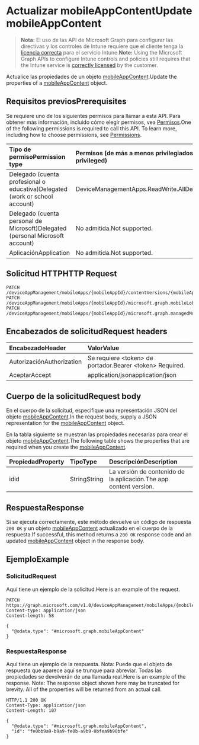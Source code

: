 # <a name="update-mobileappcontent"></a><span data-ttu-id="d7038-101">Actualizar mobileAppContent</span><span class="sxs-lookup"><span data-stu-id="d7038-101">Update mobileAppContent</span></span>

> <span data-ttu-id="d7038-102">**Nota:** El uso de las API de Microsoft Graph para configurar las directivas y los controles de Intune requiere que el cliente tenga la [licencia correcta](https://go.microsoft.com/fwlink/?linkid=839381) para el servicio Intune.</span><span class="sxs-lookup"><span data-stu-id="d7038-102">**Note:** Using the Microsoft Graph APIs to configure Intune controls and policies still requires that the Intune service is [correctly licensed](https://go.microsoft.com/fwlink/?linkid=839381) by the customer.</span></span>

<span data-ttu-id="d7038-103">Actualice las propiedades de un objeto [mobileAppContent](../resources/intune_apps_mobileappcontent.md).</span><span class="sxs-lookup"><span data-stu-id="d7038-103">Update the properties of a [mobileAppContent](../resources/intune_apps_mobileappcontent.md) object.</span></span>
## <a name="prerequisites"></a><span data-ttu-id="d7038-104">Requisitos previos</span><span class="sxs-lookup"><span data-stu-id="d7038-104">Prerequisites</span></span>
<span data-ttu-id="d7038-p101">Se requiere uno de los siguientes permisos para llamar a esta API. Para obtener más información, incluido cómo elegir permisos, vea [Permisos](../../../concepts/permissions_reference.md).</span><span class="sxs-lookup"><span data-stu-id="d7038-p101">One of the following permissions is required to call this API. To learn more, including how to choose permissions, see [Permissions](../../../concepts/permissions_reference.md).</span></span>

|<span data-ttu-id="d7038-107">Tipo de permiso</span><span class="sxs-lookup"><span data-stu-id="d7038-107">Permission type</span></span>|<span data-ttu-id="d7038-108">Permisos (de más a menos privilegiados)</span><span class="sxs-lookup"><span data-stu-id="d7038-108">Permissions (from most to least privileged)</span></span>|
|:---|:---|
|<span data-ttu-id="d7038-109">Delegado (cuenta profesional o educativa)</span><span class="sxs-lookup"><span data-stu-id="d7038-109">Delegated (work or school account)</span></span>|<span data-ttu-id="d7038-110">DeviceManagementApps.ReadWrite.All</span><span class="sxs-lookup"><span data-stu-id="d7038-110">DeviceManagementApps.ReadWrite.All</span></span>|
|<span data-ttu-id="d7038-111">Delegado (cuenta personal de Microsoft)</span><span class="sxs-lookup"><span data-stu-id="d7038-111">Delegated (personal Microsoft account)</span></span>|<span data-ttu-id="d7038-112">No admitida.</span><span class="sxs-lookup"><span data-stu-id="d7038-112">Not supported.</span></span>|
|<span data-ttu-id="d7038-113">Aplicación</span><span class="sxs-lookup"><span data-stu-id="d7038-113">Application</span></span>|<span data-ttu-id="d7038-114">No admitida.</span><span class="sxs-lookup"><span data-stu-id="d7038-114">Not supported.</span></span>|

## <a name="http-request"></a><span data-ttu-id="d7038-115">Solicitud HTTP</span><span class="sxs-lookup"><span data-stu-id="d7038-115">HTTP Request</span></span>
<!-- {
  "blockType": "ignored"
}
-->
``` http
PATCH /deviceAppManagement/mobileApps/{mobileAppId}/contentVersions/{mobileAppContentId}
PATCH /deviceAppManagement/mobileApps/{mobileAppId}/microsoft.graph.mobileLobApp/contentVersions/{mobileAppContentId}
PATCH /deviceAppManagement/mobileApps/{mobileAppId}/microsoft.graph.managedMobileLobApp/contentVersions/{mobileAppContentId}
```

## <a name="request-headers"></a><span data-ttu-id="d7038-116">Encabezados de solicitud</span><span class="sxs-lookup"><span data-stu-id="d7038-116">Request headers</span></span>
|<span data-ttu-id="d7038-117">Encabezado</span><span class="sxs-lookup"><span data-stu-id="d7038-117">Header</span></span>|<span data-ttu-id="d7038-118">Valor</span><span class="sxs-lookup"><span data-stu-id="d7038-118">Value</span></span>|
|:---|:---|
|<span data-ttu-id="d7038-119">Autorización</span><span class="sxs-lookup"><span data-stu-id="d7038-119">Authorization</span></span>|<span data-ttu-id="d7038-120">Se requiere &lt;token&gt; de portador.</span><span class="sxs-lookup"><span data-stu-id="d7038-120">Bearer &lt;token&gt; Required.</span></span>|
|<span data-ttu-id="d7038-121">Aceptar</span><span class="sxs-lookup"><span data-stu-id="d7038-121">Accept</span></span>|<span data-ttu-id="d7038-122">application/json</span><span class="sxs-lookup"><span data-stu-id="d7038-122">application/json</span></span>|

## <a name="request-body"></a><span data-ttu-id="d7038-123">Cuerpo de la solicitud</span><span class="sxs-lookup"><span data-stu-id="d7038-123">Request body</span></span>
<span data-ttu-id="d7038-124">En el cuerpo de la solicitud, especifique una representación JSON del objeto [mobileAppContent](../resources/intune_apps_mobileappcontent.md).</span><span class="sxs-lookup"><span data-stu-id="d7038-124">In the request body, supply a JSON representation for the [mobileAppContent](../resources/intune_apps_mobileappcontent.md) object.</span></span>

<span data-ttu-id="d7038-125">En la tabla siguiente se muestran las propiedades necesarias para crear el objeto [mobileAppContent](../resources/intune_apps_mobileappcontent.md).</span><span class="sxs-lookup"><span data-stu-id="d7038-125">The following table shows the properties that are required when you create the [mobileAppContent](../resources/intune_apps_mobileappcontent.md).</span></span>

|<span data-ttu-id="d7038-126">Propiedad</span><span class="sxs-lookup"><span data-stu-id="d7038-126">Property</span></span>|<span data-ttu-id="d7038-127">Tipo</span><span class="sxs-lookup"><span data-stu-id="d7038-127">Type</span></span>|<span data-ttu-id="d7038-128">Descripción</span><span class="sxs-lookup"><span data-stu-id="d7038-128">Description</span></span>|
|:---|:---|:---|
|<span data-ttu-id="d7038-129">id</span><span class="sxs-lookup"><span data-stu-id="d7038-129">id</span></span>|<span data-ttu-id="d7038-130">String</span><span class="sxs-lookup"><span data-stu-id="d7038-130">String</span></span>|<span data-ttu-id="d7038-131">La versión de contenido de la aplicación.</span><span class="sxs-lookup"><span data-stu-id="d7038-131">The app content version.</span></span>|



## <a name="response"></a><span data-ttu-id="d7038-132">Respuesta</span><span class="sxs-lookup"><span data-stu-id="d7038-132">Response</span></span>
<span data-ttu-id="d7038-133">Si se ejecuta correctamente, este método devuelve un código de respuesta `200 OK` y un objeto [mobileAppContent](../resources/intune_apps_mobileappcontent.md) actualizado en el cuerpo de la respuesta.</span><span class="sxs-lookup"><span data-stu-id="d7038-133">If successful, this method returns a `200 OK` response code and an updated [mobileAppContent](../resources/intune_apps_mobileappcontent.md) object in the response body.</span></span>

## <a name="example"></a><span data-ttu-id="d7038-134">Ejemplo</span><span class="sxs-lookup"><span data-stu-id="d7038-134">Example</span></span>
### <a name="request"></a><span data-ttu-id="d7038-135">Solicitud</span><span class="sxs-lookup"><span data-stu-id="d7038-135">Request</span></span>
<span data-ttu-id="d7038-136">Aquí tiene un ejemplo de la solicitud.</span><span class="sxs-lookup"><span data-stu-id="d7038-136">Here is an example of the request.</span></span>
``` http
PATCH https://graph.microsoft.com/v1.0/deviceAppManagement/mobileApps/{mobileAppId}/contentVersions/{mobileAppContentId}
Content-type: application/json
Content-length: 58

{
  "@odata.type": "#microsoft.graph.mobileAppContent"
}
```

### <a name="response"></a><span data-ttu-id="d7038-137">Respuesta</span><span class="sxs-lookup"><span data-stu-id="d7038-137">Response</span></span>
<span data-ttu-id="d7038-p102">Aquí tiene un ejemplo de la respuesta. Nota: Puede que el objeto de respuesta que aparece aquí se trunque para abreviar. Todas las propiedades se devolverán de una llamada real.</span><span class="sxs-lookup"><span data-stu-id="d7038-p102">Here is an example of the response. Note: The response object shown here may be truncated for brevity. All of the properties will be returned from an actual call.</span></span>
``` http
HTTP/1.1 200 OK
Content-Type: application/json
Content-Length: 107

{
  "@odata.type": "#microsoft.graph.mobileAppContent",
  "id": "fe0bb9a9-b9a9-fe0b-a9b9-0bfea9b90bfe"
}
```



